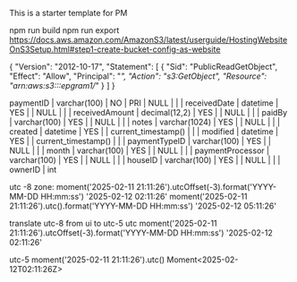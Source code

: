 This is a starter template for PM

npm run build
npm run export
https://docs.aws.amazon.com/AmazonS3/latest/userguide/HostingWebsiteOnS3Setup.html#step1-create-bucket-config-as-website


{
    "Version": "2012-10-17",
    "Statement": [
        {
            "Sid": "PublicReadGetObject",
            "Effect": "Allow",
            "Principal": "*",
            "Action": "s3:GetObject",
            "Resource": "arn:aws:s3:::epgram1/*"
        }
    ]
}



 paymentID        | varchar(100)  | NO   | PRI | NULL                |       |
| receivedDate     | datetime      | YES  |     | NULL                |       |
| receivedAmount   | decimal(12,2) | YES  |     | NULL                |       |
| paidBy           | varchar(100)  | YES  |     | NULL                |       |
| notes            | varchar(1024) | YES  |     | NULL                |       |
| created          | datetime      | YES  |     | current_timestamp() |       |
| modified         | datetime      | YES  |     | current_timestamp() |       |
| paymentTypeID    | varchar(100)  | YES  |     | NULL                |       |
| month            | varchar(100)  | YES  |     | NULL                |       |
| paymentProcessor | varchar(100)  | YES  |     | NULL                |       |
| houseID          | varchar(100)  | YES  |     | NULL                |       |
| ownerID          | int



utc -8 zone:
 moment('2025-02-11 21:11:26').utcOffset(-3).format('YYYY-MM-DD HH:mm:ss')
'2025-02-12 02:11:26'
moment('2025-02-11 21:11:26').utc().format('YYYY-MM-DD HH:mm:ss')
'2025-02-12 05:11:26'


translate utc-8 from ui to utc-5 utc
moment('2025-02-11 21:11:26').utcOffset(-3).format('YYYY-MM-DD HH:mm:ss')
'2025-02-12 02:11:26'

utc-5
moment('2025-02-11 21:11:26').utc()
Moment<2025-02-12T02:11:26Z>